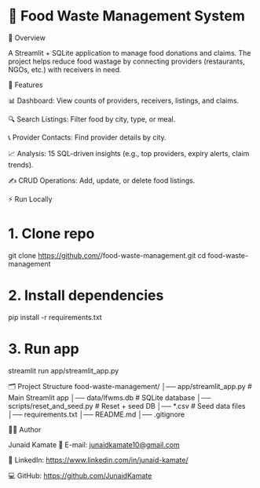 # 🍲 Food Waste Management System
📖 Overview

A Streamlit + SQLite application to manage food donations and claims.
The project helps reduce food wastage by connecting providers (restaurants, NGOs, etc.) with receivers in need.

🚀 Features

📊 Dashboard: View counts of providers, receivers, listings, and claims.

🔍 Search Listings: Filter food by city, type, or meal.

📞 Provider Contacts: Find provider details by city.

📈 Analysis: 15 SQL-driven insights (e.g., top providers, expiry alerts, claim trends).

✍️ CRUD Operations: Add, update, or delete food listings.

⚡ Run Locally
# 1. Clone repo
git clone https://github.com/<your-username>/food-waste-management.git
cd food-waste-management

# 2. Install dependencies
pip install -r requirements.txt

# 3. Run app
streamlit run app/streamlit_app.py

🗂️ Project Structure
food-waste-management/
│── app/streamlit_app.py      # Main Streamlit app
│── data/lfwms.db             # SQLite database
│── scripts/reset_and_seed.py # Reset + seed DB
│── *.csv                     # Seed data files
│── requirements.txt
│── README.md
│── .gitignore

👨‍💻 Author

Junaid Kamate
📧 E-mail: junaidkamate10@gmail.com

🔗 LinkedIn: https://www.linkedin.com/in/junaid-kamate/

💻 GitHub: https://github.com/JunaidKamate
